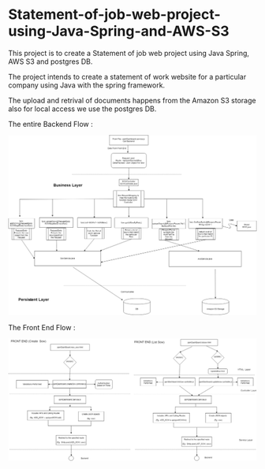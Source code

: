 # Statement-of-job-web-project-using-Java-Spring-and-AWS-S3
This project is to create a Statement of job web project using Java Spring, AWS S3 and postgres DB.

The project intends to create a statement of work website for a particular company using Java with the spring framework.

The upload and retrival of documents happens from the Amazon S3 storage also for local access we use the postgres DB.



 The entire Backend Flow :
 
![Alt text](https://github.com/akashsrikanth2310/Statement-of-work-web-project-using-Java-Spring-and-AWS-S3/blob/master/Architecture%20Diagrams/Backend%20Flow.png)



The Front End Flow :

![Alt text](https://github.com/akashsrikanth2310/Statement-of-work-web-project-using-Java-Spring-and-AWS-S3/blob/master/Architecture%20Diagrams/frontend_main.png)
